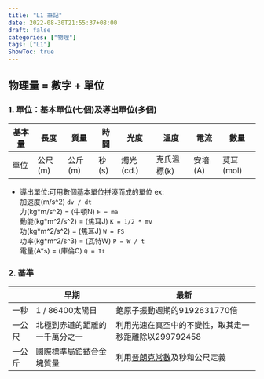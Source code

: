 ```yaml
---
title: "L1 筆記"
date: 2022-08-30T21:55:37+08:00
draft: false
categories: ["物理"]
tags: ["L1"]
ShowToc: true
---
```


## 物理量 = 數字 + 單位
### 1. 單位：基本單位(七個)及導出單位(多個)

| 基本量 |  長度   | 質量    | 時間 |  光度   |   溫度  |  電流   |  數量   |
| ------ | --- | ------- | ---- | --- | --- | --- | --- |
| 單位   |  公尺(m)   | 公斤(m) | 秒(s) |  燭光(cd.)   |  克氏溫標(k)   |  安培(A)   |  莫耳(mol)   |

- 導出單位:可用數個基本單位拼湊而成的單位
ex:  
加速度(m/s^2)  `dv / dt`  
力(kg\*m/s^2) = (牛頓N) `F = ma`  
動能(kg\*m^2/s^2) = (焦耳J) `K = 1/2 * mv`  
功(kg\*m^2/s^2) = (焦耳J) `W = FS`  
功率(kg\*m^2/s^3) = (瓦特W) `P = W / t`  
電量(A*s) = (庫倫C) `Q = It`

### 2. 基準

|        |   早期   |   最新   |
| ------ | ---- | ---- |
| 一秒   | 1 / 86400太陽日 | 銫原子振動週期的9192631770倍 |
| 一公尺 |  北極到赤道的距離的一千萬分之一    |   利用光速在真空中的不變性，取其走一秒距離除以299792458   |
| 一公斤 |  國際標準局鉑銥合金塊質量    |  利用[普朗克常數](https://zh.wikipedia.org/zh-tw/%E6%99%AE%E6%9C%97%E5%85%8B%E5%B8%B8%E6%95%B0)及秒和公尺定義    |

